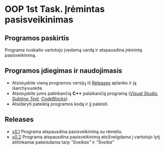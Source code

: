 # OOP 1st Task. Įrėmintas pasisveikinimas

## Programos paskirtis ##

Programa nuskaito vartotojo įvedamą vardą ir atspausdina įrėmintą pasisveikinimą.

## Programos įdiegimas ir naudojimasis ##

* Atsisiųskite vieną programos versijų iš [Releases](https://github.com/aurimasruk/OOP-1st-Task/releases) aplanko ir ją išarchyvuokite.
* Atsisiųskite jums patinkančią __C++__ palaikančią programą (_[Visual Studio](https://visualstudio.microsoft.com/downloads/), [Sublime Text](https://www.sublimetext.com/3), [CodeBlocks](https://www.codeblocks.org/downloads/)_).
* Atsidaryti pateiktą programos kodą ir jį paleisti.

## Releases ##

* [v0.1](https://github.com/aurimasruk/OOP-1st-Task/releases/tag/v0.1) Programa atspausdina pasisveikinimą su rėmeliu.
* [v0.2](https://github.com/aurimasruk/OOP-1st-Task/releases/tag/v0.2) Programa atspausdina pasisveikinimą atsižvelgdama į vartotojo lytį atitinkamai pakeisdama tarp _"Sveikas"_ ir _"Sveika"_
